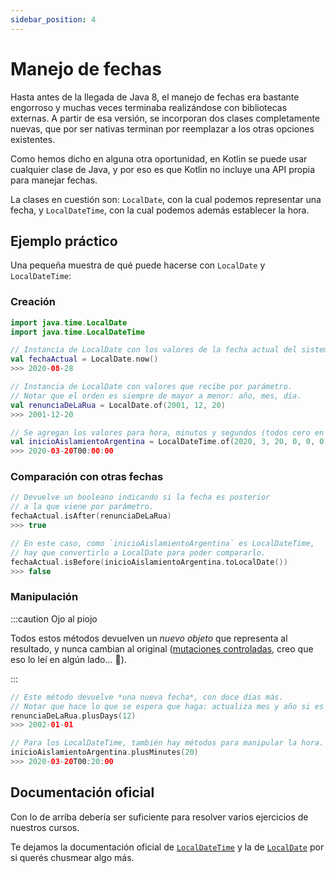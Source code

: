 ```yaml
---
sidebar_position: 4
---
```


# Manejo de fechas

Hasta antes de la llegada de Java 8, el manejo de fechas era bastante engorroso y muchas veces terminaba realizándose con bibliotecas externas. A partir de esa versión, se incorporan dos clases completamente nuevas, que por ser nativas terminan por reemplazar a los otras opciones existentes.

Como hemos dicho en alguna otra oportunidad, en Kotlin se puede usar cualquier clase de Java, y por eso es que Kotlin no incluye una API propia para manejar fechas.

La clases en cuestión son: `LocalDate`, con la cual podemos representar una fecha, y `LocalDateTime`, con la cual podemos además establecer la hora.

## Ejemplo práctico

Una pequeña muestra de qué puede hacerse con `LocalDate` y `LocalDateTime`:

### Creación

```kotlin
import java.time.LocalDate
import java.time.LocalDateTime

// Instancia de LocalDate con los valores de la fecha actual del sistema.
val fechaActual = LocalDate.now()
>>> 2020-08-28

// Instancia de LocalDate con valores que recibe por parámetro.
// Notar que el orden es siempre de mayor a menor: año, mes, día.
val renunciaDeLaRua = LocalDate.of(2001, 12, 20)
>>> 2001-12-20

// Se agregan los valores para hora, minutos y segundos (todos cero en este caso).
val inicioAislamientoArgentina = LocalDateTime.of(2020, 3, 20, 0, 0, 0)
>>> 2020-03-20T00:00:00
```

### Comparación con otras fechas

```kotlin
// Devuelve un booleano indicando si la fecha es posterior
// a la que viene por parámetro.
fechaActual.isAfter(renunciaDeLaRua)
>>> true

// En este caso, como `inicioAislamientoArgentina` es LocalDateTime,
// hay que convertirlo a LocalDate para poder compararlo.
fechaActual.isBefore(inicioAislamientoArgentina.toLocalDate())
>>> false
```

### Manipulación

:::caution Ojo al piojo

Todos estos métodos devuelven un _nuevo objeto_ que representa al resultado, y nunca cambian al original ([mutaciones controladas](/docs/cualidades-disenio/cualidades-independientes-tecnologia/#mutaciones-controladas), creo que eso lo leí en algún lado... 🤔).

:::

```kotlin
// Este método devuelve *una nueva fecha*, con doce días más.
// Notar que hace lo que se espera que haga: actualiza mes y año si es necesario.
renunciaDeLaRua.plusDays(12)
>>> 2002-01-01

// Para los LocalDateTime, también hay métodos para manipular la hora.
inicioAislamientoArgentina.plusMinutes(20)
>>> 2020-03-20T00:20:00
```

## Documentación oficial

Con lo de arriba debería ser suficiente para resolver varios ejercicios de nuestros cursos.

Te dejamos la documentación oficial de [`LocalDateTime`](https://docs.oracle.com/javase/8/docs/api/java/time/LocalDateTime.html) y la de [`LocalDate`](https://docs.oracle.com/javase/8/docs/api/java/time/LocalDate.html) por si querés chusmear algo más.
